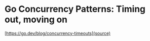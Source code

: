 # Go Concurrency Patterns: Timing out, moving on

[https://go.dev/blog/concurrency-timeouts](source)

